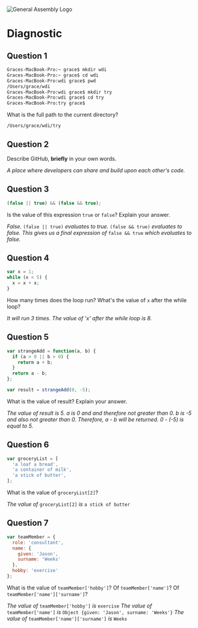 ![General Assembly Logo](http://i.imgur.com/ke8USTq.png)

# Diagnostic

## Question 1

```sh
Graces-MacBook-Pro:~ grace$ mkdir wdi
Graces-MacBook-Pro:~ grace$ cd wdi
Graces-MacBook-Pro:wdi grace$ pwd
/Users/grace/wdi
Graces-MacBook-Pro:wdi grace$ mkdir try
Graces-MacBook-Pro:wdi grace$ cd try
Graces-MacBook-Pro:try grace$
```

What is the full path to the current directory?

`/Users/grace/wdi/try`

## Question 2

Describe GitHub, **briefly** in your own words.

_A place where developers can share and build upon each other's code._

## Question 3

```js
(false || true) && (false && true);
```

Is the value of this expression `true` or `false`?  Explain your answer.

_False._  `(false || true)` _evaluates to true._  `(false && true)` _evaluates to false. This gives us a final expression of_ `false && true` _which evaluates to false._

## Question 4

```js
var x = 1;
while (x < 5) {
  x = x + x;
}
```

How many times does the loop run?  What's the value of `x` after the while loop?

_It will run 3 times. The value of 'x' after the while loop is 8._

## Question 5

```js
var strangeAdd = function(a, b) {
  if (a > 0 || b > 0) {
    return a + b;
  }
  return a - b;
};

var result = strangeAdd(0, -5);
```

What is the value of result?  Explain your answer.

_The value of result is 5._
_a is 0 and and therefore not greater than 0.  b is -5 and also not greater than 0.  Therefore, a - b will be returned.  0 - (-5) is equal to 5._

## Question 6

```js
var groceryList = [
  'a loaf a bread',
  'a container of milk',
  'a stick of butter',
];
```

What is the value of `groceryList[2]`?

_The value of_ `groceryList[2]` _is_ `a stick of butter`

## Question 7

```js
var teamMember = {
  role: 'consultant',
  name: {
    given: 'Jason',
    surname: 'Weeks'
  },
  hobby: 'exercise'
};
```

What is the value of `teamMember['hobby']`?  Of `teamMember['name']`?  Of
`teamMember['name']['surname']`?

_The value of_ `teamMember['hobby']` _is_ `exercise`
_The value of_ `teamMember['name']` _is_ `Object {given: 'Jason', surname: 'Weeks'}`
_The value of_ `teamMember['name']['surname']` _is_ `Weeks`
